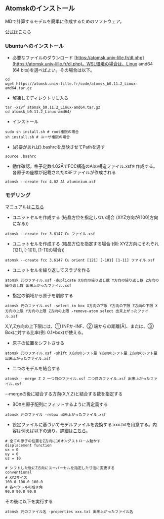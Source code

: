 ## Atomskのインストール
MDで計算するモデルを簡単に作成するためのソフトウェア。

公式は[こちら](https://atomsk.univ-lille.fr/tutorial_install.php)

### Ubuntuへのインストール
- 必要なファイルのダウンロード [https://atomsk.univ-lille.fr/dl.php](https://atomsk.univ-lille.fr/dl.php)。WSL環境の場合は、Linux amd64
(64 bits)を選べばよい。その場合は以下。
```
cd
wget https://atomsk.univ-lille.fr/code/atomsk_b0.11.2_Linux-amd64.tar.gz
```
- 解凍してディレクトリに入る
```
tar -xzvf atomsk_b0.11.2_Linux-amd64.tar.gz
cd atomsk_b0.11.2_Linux-amd64/
```
- インストール
```
sudo sh install.sh # root権限の場合
sh install.sh # ユーザ権限の場合
```

- (必要があれば).bashrcを反映させてPathを通す
```
source .bashrc
```

- 動作確認。格子定数4.02ÅでFCC構造のAlの構造ファイル.xsfを作成する。各原子の座標が記載されたXSFファイルが作成される
```
atomsk --create fcc 4.02 Al aluminium.xsf
```

### モデリング
マニュアルは[こちら](https://atomsk.univ-lille.fr/doc/en/index.html)

- ユニットセルを作成する (結晶方位を指定しない場合 (XYZ方向が[100]方向になる))
```
atomsk --create fcc 3.6147 Cu ファイル.xsf
```
- ユニットセルを作成する (結晶方位を指定する場合 (例: XYZ方向にそれぞれ[121], [-101], [1-11]の場合))
```
atomsk --create fcc 3.6147 Cu orient [121] [-101] [1-11] ファイル.xsf
```
- ユニットセルを繰り返してスラブを作る
```
atomsk 元のファイル.xsf -duplicate X方向の繰り返し数 Y方向の繰り返し数 Z方向の繰り返し数 出来上がったファイル.xsf
```

- 指定の領域から原子を削除する
```
atomsk 元のファイル.xsf -select in box X方向の下限 Y方向の下限 Z方向の下限 X方向の上限 Y方向の上限 Z方向の上限 -remove-atom select 出来上がったファイル.xsf
```
X,Y,Z方向の上下限には、① INFか-INF、② 端からの距離[Å]、または、③ Boxに対する比率(例: 0.1*box)が使える。

- 原子の位置をシフトさせる
```
atomsk 元のファイル.xsf -shift X方向のシフト量 Y方向のシフト量 Z方向のシフト量 出来上がったファイル.xsf
```

- 二つのモデルを結合する
```
atomsk --merge Z 2 一つ目のファイル.xsf 二つ目のファイル.xsf 出来上がったファイル.xsf
```
  --mergeの後に結合する方向(X,Y,Z)と結合する数を指定する

- BOXを原子配列にフィットするように再定義する
```
atomsk 元のファイル -rebox 出来上がったファイル.xsf
```

- 設定ファイルに基づいてモデルファイルを変換する
xxx.txtを用意する。内容は例えば以下の通り。詳細は[こちら](https://atomsk.univ-lille.fr/doc/en/option_properties.html)。
```
# 全ての原子の位置をZ方向に10オングストローム動かす
displacement function
ux = 0
uy = 0
uz = 10

# シフトした後にZ方向にスーパーセルを指定した寸法に変更する
conventional
# XYZサイズ
100.0 100.0 100.0
# 各ベクトルの成す角
90.0 90.0 90.0
```
その後に以下を実行する
```
atomsk 元のファイル名 -properties xxx.txt 出来上がったファイル名
```
